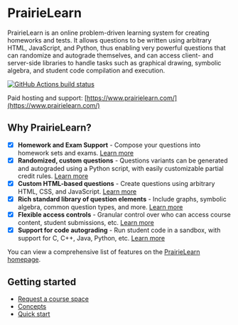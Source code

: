 # PrairieLearn

PrairieLearn is an online problem-driven learning system for creating homeworks and tests. It allows questions to be written using arbitrary HTML, JavaScript, and Python, thus enabling very powerful questions that can randomize and autograde themselves, and can access client- and server-side libraries to handle tasks such as graphical drawing, symbolic algebra, and student code compilation and execution.

[![GitHub Actions build status](https://github.com/PrairieLearn/PrairieLearn/actions/workflows/main.yml/badge.svg)](https://github.com/PrairieLearn/PrairieLearn/actions/workflows/main.yml)

Paid hosting and support: [https://www.prairielearn.com/](https://www.prairielearn.com/)

## Why PrairieLearn?

- [x] **Homework and Exam Support** - Compose your questions into homework sets and exams. [Learn more](./assessment/index.md)
- [x] **Randomized, custom questions** - Questions variants can be generated and autograded using a Python script, with easily customizable partial credit rules. [Learn more](./question/index.md/#grading-student-answers)
- [x] **Custom HTML-based questions** - Create questions using arbitrary HTML, CSS, and JavaScript. [Learn more](question/index.md/#html-questionhtml)
- [x] **Rich standard library of question elements** - Include graphs, symbolic algebra, common question types, and more. [Learn more](./elements.md)
- [x] **Flexible access controls** - Granular control over who can access course content, student submissions, etc. [Learn more](./accessControl/index.md)
- [x] **Support for code autograding** - Run student code in a sandbox, with support for C, C++, Java, Python, etc. [Learn more](./externalGrading.md)

You can view a comprehensive list of features on the [PrairieLearn homepage](https://www.prairielearn.com/).

## Getting started

- [Request a course space](requestCourse/index.md)
- [Concepts](./concepts/index.md)
- [Quick start](getStarted.md)
